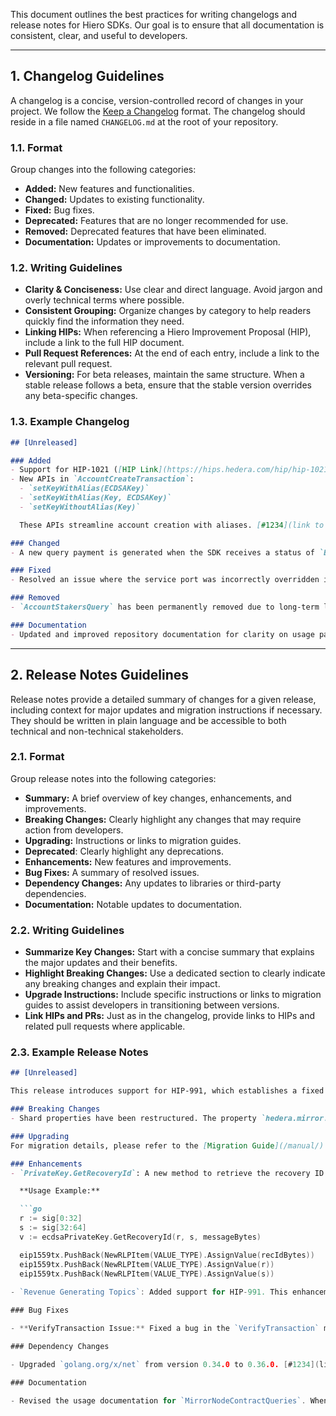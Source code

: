 This document outlines the best practices for writing changelogs and release notes for Hiero SDKs. Our goal is to ensure that all documentation is consistent, clear, and useful to developers.

---

## 1. Changelog Guidelines

A changelog is a concise, version-controlled record of changes in your project. We follow the [Keep a Changelog](https://keepachangelog.com/en/1.0.0/) format. The changelog should reside in a file named `CHANGELOG.md` at the root of your repository.

### 1.1. Format

Group changes into the following categories:

- **Added:** New features and functionalities.
- **Changed:** Updates to existing functionality.
- **Fixed:** Bug fixes.
- **Deprecated:** Features that are no longer recommended for use.
- **Removed:** Deprecated features that have been eliminated.
- **Documentation:** Updates or improvements to documentation.

### 1.2. Writing Guidelines

- **Clarity & Conciseness:** Use clear and direct language. Avoid jargon and overly technical terms where possible.
- **Consistent Grouping:** Organize changes by category to help readers quickly find the information they need.
- **Linking HIPs:** When referencing a Hiero Improvement Proposal (HIP), include a link to the full HIP document.
- **Pull Request References:** At the end of each entry, include a link to the relevant pull request.
- **Versioning:** For beta releases, maintain the same structure. When a stable release follows a beta, ensure that the stable version overrides any beta-specific changes.

### 1.3. Example Changelog

```markdown
## [Unreleased]

### Added
- Support for HIP-1021 ([HIP Link](https://hips.hedera.com/hip/hip-1021)): Improves the assignment of auto-renew account IDs for topics, enhancing user experience in key areas. [#1234](link to the PR)
- New APIs in `AccountCreateTransaction`:
  - `setKeyWithAlias(ECDSAKey)`
  - `setKeyWithAlias(Key, ECDSAKey)`
  - `setKeyWithoutAlias(Key)`

  These APIs streamline account creation with aliases. [#1234](link to the PR)

### Changed
- A new query payment is generated when the SDK receives a status of `BUSY`. This change prevents the `DUPLICATE_TRANSACTION` error during heavy network loads. [PR Link]([#1234](link to the PR))

### Fixed
- Resolved an issue where the service port was incorrectly overridden in `NodeUpdateTransaction` when converting from/to bytes. [#1234](link to the PR)

### Removed
- `AccountStakersQuery` has been permanently removed due to long-term lack of support by consensus nodes. [#1234](link to the PR)

### Documentation
- Updated and improved repository documentation for clarity on usage patterns and API integration. [#1234](link to the PR)

```

---

## 2. Release Notes Guidelines

Release notes provide a detailed summary of changes for a given release, including context for major updates and migration instructions if necessary. They should be written in plain language and be accessible to both technical and non-technical stakeholders.

### 2.1. Format

Group release notes into the following categories:

- **Summary:** A brief overview of key changes, enhancements, and improvements.
- **Breaking Changes:** Clearly highlight any changes that may require action from developers.
- **Upgrading:** Instructions or links to migration guides.
- **Deprecated**: Clearly highlight any deprecations.
- **Enhancements:** New features and improvements.
- **Bug Fixes:** A summary of resolved issues.
- **Dependency Changes:** Any updates to libraries or third-party dependencies.
- **Documentation:** Notable updates to documentation.

### 2.2. Writing Guidelines

- **Summarize Key Changes:** Start with a concise summary that explains the major updates and their benefits.
- **Highlight Breaking Changes:** Use a dedicated section to clearly indicate any breaking changes and explain their impact.
- **Upgrade Instructions:** Include specific instructions or links to migration guides to assist developers in transitioning between versions.
- **Link HIPs and PRs:** Just as in the changelog, provide links to HIPs and related pull requests where applicable.

### 2.3. Example Release Notes

```markdown
## [Unreleased]

This release introduces support for HIP-991, which establishes a fixed fee system for topic messages on the Hedera network. For more details, see [HIP-991](https://hips.hedera.com/hip/hip-991). This change improves economic scalability by enhancing resource allocation and revenue distribution for topic operators.

### Breaking Changes
- Shard properties have been restructured. The property `hedera.mirror.rest.shard` has been removed in favor of the unified properties `hedera.mirror.common.shard` and `hedera.mirror.common.realm`. Most users are unaffected; however, if your integration depends on these properties, please update your configuration accordingly.

### Upgrading
For migration details, please refer to the [Migration Guide](/manual/).

### Enhancements
- `PrivateKey.GetRecoveryId`: A new method to retrieve the recovery ID (the 'v' value) associated with ECDSA signatures, which improves the signature verification process. #1324

  **Usage Example:**

  ```go
  r := sig[0:32]
  s := sig[32:64]
  v := ecdsaPrivateKey.GetRecoveryId(r, s, messageBytes)

  eip1559tx.PushBack(NewRLPItem(VALUE_TYPE).AssignValue(recIdBytes))
  eip1559tx.PushBack(NewRLPItem(VALUE_TYPE).AssignValue(r))
  eip1559tx.PushBack(NewRLPItem(VALUE_TYPE).AssignValue(s))
  
- `Revenue Generating Topics`: Added support for HIP-991. This enhancement introduces a fixed fee mechanism for topic messages, addressing economic scalability on the Hedera network. [HIP-991](https://hips.hedera.com/hip/hip-991)

### Bug Fixes

- **VerifyTransaction Issue:** Fixed a bug in the `VerifyTransaction` method where building the proto transaction body resulted in an `INVALID_SIGNATURE` error. The build logic has been removed and replaced with a check for the presence of the public key. [#1234](link to the PR)

### Dependency Changes

- Upgraded `golang.org/x/net` from version 0.34.0 to 0.36.0. [#1234](link to the PR)

### Documentation

- Revised the usage documentation for `MirrorNodeContractQueries`. When using a sender with an ECDSA key and alias, retrieve the account’s EVM address from the Mirror Node API and pass it via `setSenderEvmAddress()` instead of `setSender()`. [#1234](link to the PR
```
